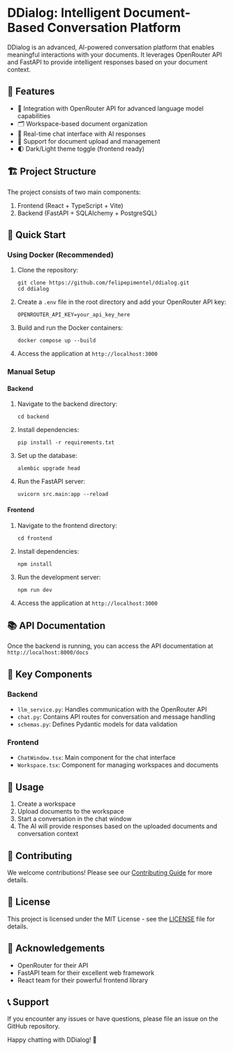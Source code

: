 # DDialog: Intelligent Document-Based Conversation Platform

DDialog is an advanced, AI-powered conversation platform that enables meaningful interactions with your documents. It leverages OpenRouter API and FastAPI to provide intelligent responses based on your document context.

## 🌟 Features

- 🧠 Integration with OpenRouter API for advanced language model capabilities
- 🗂️ Workspace-based document organization
- 💬 Real-time chat interface with AI responses
- 📄 Support for document upload and management
- 🌓 Dark/Light theme toggle (frontend ready)

## 🏗️ Project Structure

The project consists of two main components:

1. Frontend (React + TypeScript + Vite)
2. Backend (FastAPI + SQLAlchemy + PostgreSQL)

## 🚀 Quick Start

### Using Docker (Recommended)

1. Clone the repository:
   ```
   git clone https://github.com/felipepimentel/ddialog.git
   cd ddialog
   ```

2. Create a `.env` file in the root directory and add your OpenRouter API key:
   ```
   OPENROUTER_API_KEY=your_api_key_here
   ```

3. Build and run the Docker containers:
   ```
   docker compose up --build
   ```

4. Access the application at `http://localhost:3000`

### Manual Setup

#### Backend

1. Navigate to the backend directory:
   ```
   cd backend
   ```

2. Install dependencies:
   ```
   pip install -r requirements.txt
   ```

3. Set up the database:
   ```
   alembic upgrade head
   ```

4. Run the FastAPI server:
   ```
   uvicorn src.main:app --reload
   ```

#### Frontend

1. Navigate to the frontend directory:
   ```
   cd frontend
   ```

2. Install dependencies:
   ```
   npm install
   ```

3. Run the development server:
   ```
   npm run dev
   ```

4. Access the application at `http://localhost:3000`

## 📚 API Documentation

Once the backend is running, you can access the API documentation at `http://localhost:8000/docs`

## 🧪 Key Components

### Backend

- `llm_service.py`: Handles communication with the OpenRouter API
- `chat.py`: Contains API routes for conversation and message handling
- `schemas.py`: Defines Pydantic models for data validation

### Frontend

- `ChatWindow.tsx`: Main component for the chat interface
- `Workspace.tsx`: Component for managing workspaces and documents

## 📝 Usage

1. Create a workspace
2. Upload documents to the workspace
3. Start a conversation in the chat window
4. The AI will provide responses based on the uploaded documents and conversation context

## 🤝 Contributing

We welcome contributions! Please see our [Contributing Guide](CONTRIBUTING.md) for more details.

## 📄 License

This project is licensed under the MIT License - see the [LICENSE](LICENSE) file for details.

## 🙏 Acknowledgements

- OpenRouter for their API
- FastAPI team for their excellent web framework
- React team for their powerful frontend library

## 📞 Support

If you encounter any issues or have questions, please file an issue on the GitHub repository.

Happy chatting with DDialog! 🚀
